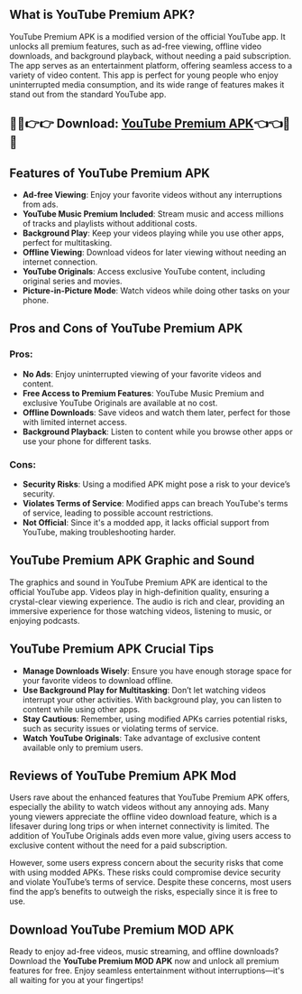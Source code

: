 ## What is YouTube Premium APK?

YouTube Premium APK is a modified version of the official YouTube app. It unlocks all premium features, such as ad-free viewing, offline video downloads, and background playback, without needing a paid subscription. The app serves as an entertainment platform, offering seamless access to a variety of video content. This app is perfect for young people who enjoy uninterrupted media consumption, and its wide range of features makes it stand out from the standard YouTube app.

## 📩📩👉👉 Download: [YouTube Premium APK](https://modhello.com/youtube-premium/)👈👈📩📩

## Features of YouTube Premium APK

- **Ad-free Viewing**: Enjoy your favorite videos without any interruptions from ads.
- **YouTube Music Premium Included**: Stream music and access millions of tracks and playlists without additional costs.
- **Background Play**: Keep your videos playing while you use other apps, perfect for multitasking.
- **Offline Viewing**: Download videos for later viewing without needing an internet connection.
- **YouTube Originals**: Access exclusive YouTube content, including original series and movies.
- **Picture-in-Picture Mode**: Watch videos while doing other tasks on your phone.

## Pros and Cons of YouTube Premium APK

### Pros:
- **No Ads**: Enjoy uninterrupted viewing of your favorite videos and content.
- **Free Access to Premium Features**: YouTube Music Premium and exclusive YouTube Originals are available at no cost.
- **Offline Downloads**: Save videos and watch them later, perfect for those with limited internet access.
- **Background Playback**: Listen to content while you browse other apps or use your phone for different tasks.

### Cons:
- **Security Risks**: Using a modified APK might pose a risk to your device’s security.
- **Violates Terms of Service**: Modified apps can breach YouTube's terms of service, leading to possible account restrictions.
- **Not Official**: Since it's a modded app, it lacks official support from YouTube, making troubleshooting harder.

## YouTube Premium APK Graphic and Sound

The graphics and sound in YouTube Premium APK are identical to the official YouTube app. Videos play in high-definition quality, ensuring a crystal-clear viewing experience. The audio is rich and clear, providing an immersive experience for those watching videos, listening to music, or enjoying podcasts.

## YouTube Premium APK Crucial Tips

- **Manage Downloads Wisely**: Ensure you have enough storage space for your favorite videos to download offline.
- **Use Background Play for Multitasking**: Don’t let watching videos interrupt your other activities. With background play, you can listen to content while using other apps.
- **Stay Cautious**: Remember, using modified APKs carries potential risks, such as security issues or violating terms of service.
- **Watch YouTube Originals**: Take advantage of exclusive content available only to premium users.

## Reviews of YouTube Premium APK Mod

Users rave about the enhanced features that YouTube Premium APK offers, especially the ability to watch videos without any annoying ads. Many young viewers appreciate the offline video download feature, which is a lifesaver during long trips or when internet connectivity is limited. The addition of YouTube Originals adds even more value, giving users access to exclusive content without the need for a paid subscription.

However, some users express concern about the security risks that come with using modded APKs. These risks could compromise device security and violate YouTube’s terms of service. Despite these concerns, most users find the app’s benefits to outweigh the risks, especially since it is free to use.

## Download YouTube Premium MOD APK

Ready to enjoy ad-free videos, music streaming, and offline downloads? Download the **YouTube Premium MOD APK** now and unlock all premium features for free. Enjoy seamless entertainment without interruptions—it's all waiting for you at your fingertips!
